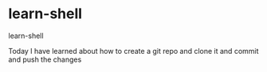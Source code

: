 # learn-shell
learn-shell

Today I have learned about how to create a git repo and clone it and commit and push the changes
